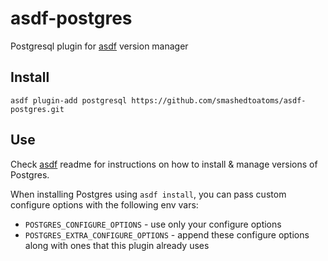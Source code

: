 # asdf-postgres

Postgresql plugin for [asdf](https://github.com/asdf-vm/asdf) version manager

## Install

```
asdf plugin-add postgresql https://github.com/smashedtoatoms/asdf-postgres.git
```

## Use

Check [asdf](https://github.com/asdf-vm/asdf) readme for instructions on how to install & manage versions of Postgres.

When installing Postgres using `asdf install`, you can pass custom configure options with the following env vars:

* `POSTGRES_CONFIGURE_OPTIONS` - use only your configure options
* `POSTGRES_EXTRA_CONFIGURE_OPTIONS` - append these configure options along with ones that this plugin already uses
